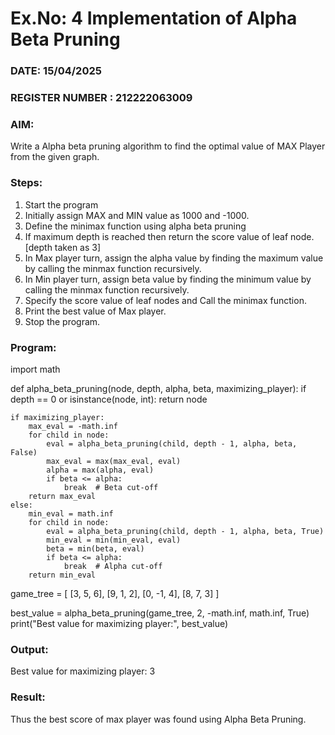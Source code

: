 # Ex.No: 4   Implementation of Alpha Beta Pruning 
### DATE: 15/04/2025                                                                          
### REGISTER NUMBER : 212222063009

### AIM: 

Write a Alpha beta pruning algorithm to find the optimal value of MAX Player from the given graph.

### Steps:

1. Start the program
2. Initially  assign MAX and MIN value as 1000 and -1000.
3.  Define the minimax function  using alpha beta pruning
4.  If maximum depth is reached then return the score value of leaf node. [depth taken as 3]
5.  In Max player turn, assign the alpha value by finding the maximum value by calling the minmax function recursively.
6.  In Min player turn, assign beta value by finding the minimum value by calling the minmax function recursively.
7.  Specify the score value of leaf nodes and Call the minimax function.
8.  Print the best value of Max player.
9.  Stop the program. 

### Program:

import math

def alpha_beta_pruning(node, depth, alpha, beta, maximizing_player):
    if depth == 0 or isinstance(node, int):
        return node

    if maximizing_player:
        max_eval = -math.inf
        for child in node:
            eval = alpha_beta_pruning(child, depth - 1, alpha, beta, False)
            max_eval = max(max_eval, eval)
            alpha = max(alpha, eval)
            if beta <= alpha:
                break  # Beta cut-off
        return max_eval
    else:
        min_eval = math.inf
        for child in node:
            eval = alpha_beta_pruning(child, depth - 1, alpha, beta, True)
            min_eval = min(min_eval, eval)
            beta = min(beta, eval)
            if beta <= alpha:
                break  # Alpha cut-off
        return min_eval

game_tree = [
    [3, 5, 6],
    [9, 1, 2],
    [0, -1, 4],
    [8, 7, 3]
]

best_value = alpha_beta_pruning(game_tree, 2, -math.inf, math.inf, True)
print("Best value for maximizing player:", best_value)

### Output:

Best value for maximizing player: 3

### Result:
Thus the best score of max player was found using Alpha Beta Pruning.
